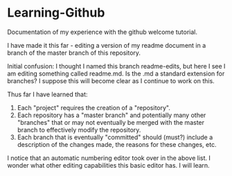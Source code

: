 # Learning-Github
Documentation of my experience with the github welcome tutorial.

I have made it this far - editing a version of my readme document in a branch of the master branch of this repository. 

Initial confusion: I thought I named this branch readme-edits, but here I see I am editing something called readme.md. Is the .md a standard extension for branches? I suppose this will become clear as I continue to work on this.

Thus far I have learned that:
1. Each "project" requires the creation of a "repository".
2. Each repository has a "master branch" and potentially many other "branches" that or may not eventually be merged with the master branch to effectively modify the repository.
3. Each branch that is eventually "committed" should (must?) include a description of the changes made, the reasons for these changes, etc.

I notice that an automatic numbering editor took over in the above list. I wonder what other editing capabilities this basic editor has. I will learn.
